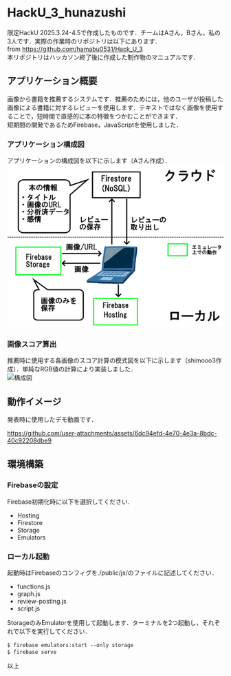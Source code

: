 ﻿# HackU_3_hunazushi
 限定HackU 2025.3.24-4.5で作成したものです．チームはAさん，Bさん，私の3人です．実際の作業時のリポジトリは以下にあります．  
from https://github.com/hamabu0531/Hack_U_3  
本リポジトリはハッカソン終了後に作成した制作物のマニュアルです．

## アプリケーション概要
画像から書籍を推薦するシステムです．推薦のためには，他のユーザが投稿した画像による書籍に対するレビューを使用します．テキストではなく画像を使用することで，短時間で直感的に本の特徴をつかむことができます．  
短期間の開発であるためFirebase，JavaScriptを使用しました．

### アプリケーション構成図
アプリケーションの構成図を以下に示します（Aさん作成）．
![構成図](images/comp.png)

### 画像スコア算出
推薦時に使用する各画像のスコア計算の模式図を以下に示します（shimooo3作成）．単純なRGB値の計算により実装しました．  
![構成図](materials/imageScore.jpg)

## 動作イメージ
発表時に使用したデモ動画です．

https://github.com/user-attachments/assets/6dc94efd-4e70-4e3a-8bdc-40c92208dbe9

## 環境構築
### Firebaseの設定
Firebase初期化時に以下を選択してください.
- Hosting
- Firestore
- Storage
- Emulators

### ローカル起動
起動時はFirebaseのコンフィグを./public/js/のファイルに記述してください．
- functions.js
- graph.js
- review-posting.js
- script.js

StorageのみEmulatorを使用して起動します．ターミナルを2つ起動し，それぞれで以下を実行してください．
```
$ firebase emulators:start --only storage
$ firebase serve
```

以上
